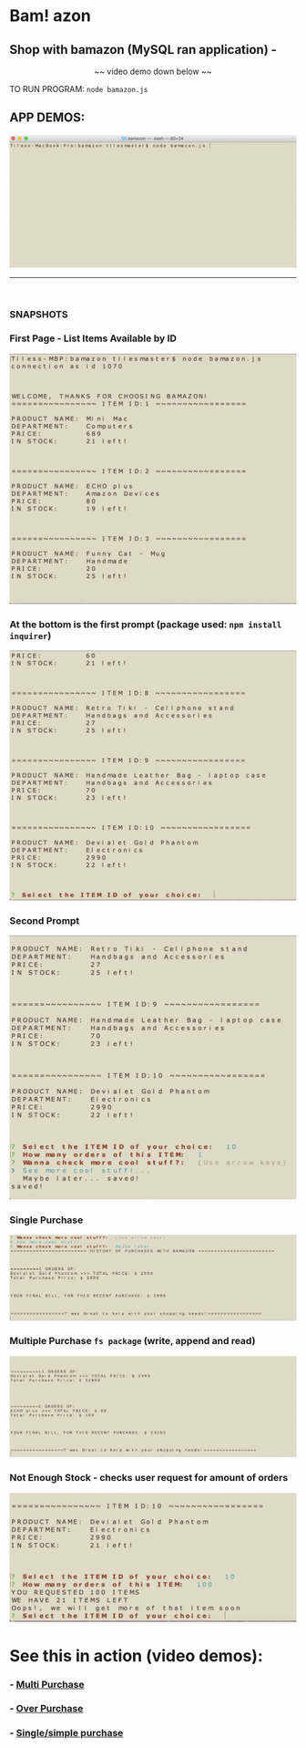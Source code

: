 # Bam! azon
## Shop with bamazon (MySQL ran application) - 

<center>~~ video demo down below ~~</center>


TO RUN PROGRAM: ````node bamazon.js```` 

<h2>APP DEMOS:</h2>

![First Display](https://raw.githubusercontent.com/IamGiel/bamazon/master/gif/demoBAMAZON.gif)

<hr><br>
<h3>SNAPSHOTS</h3>

### First Page - List Items Available by ID
![First Display](https://raw.githubusercontent.com/IamGiel/bamazon/master/images/first%20display.png)

### At the bottom is the first prompt (package used: ```npm install inquirer```)
![First Display](https://raw.githubusercontent.com/IamGiel/bamazon/master/images/first%20prompt.png)

### Second Prompt
![First Display](https://raw.githubusercontent.com/IamGiel/bamazon/master/images/second%20prompt.png)

### Single Purchase
![First Display](https://raw.githubusercontent.com/IamGiel/bamazon/master/images/single%20purchase.png)

### Multiple Purchase ```fs package``` (write, append and read)
![First Display](https://raw.githubusercontent.com/IamGiel/bamazon/master/images/multiple%20purchase.png)

### Not Enough Stock - checks user request for amount of orders
![First Display](https://raw.githubusercontent.com/IamGiel/bamazon/master/images/notEnough.png)

# See this in action (video demos):
### - [Multi Purchase](https://youtu.be/q0u5uPL33Tg)
### - [Over Purchase](https://youtu.be/G5wBQ0PMWkU)
### - [Single/simple purchase](https://youtu.be/iaeUgSu-rFs)

